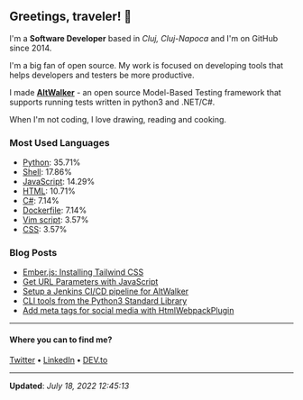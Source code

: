 <h2>Greetings, traveler! 👋</h2>

<!-- This is just the base template, feel free to change it. -->

<p>
    I'm a <strong>Software Developer</strong> based in <em>Cluj, Cluj-Napoca</em>
    and I'm on GitHub since 2014.
</p>

<p>I'm a big fan of open source. My work is focused on developing tools that helps developers and testers be more productive.</p>

<p>
    I made <strong><a href="https://gitlab.com/altom/altwalker/altwalker">AltWalker</a></strong> - an open source Model-Based Testing framework that supports running tests written in python3 and .NET/C#.
</p>

<p>
    When I'm not coding, I love drawing, reading and cooking.
</p>

<h3>Most Used Languages</h3>

<ul>
    <li><a href="https://github.com/search?q=user%3ARobert-96&l=Python">Python</a>: 35.71%</li>
    <li><a href="https://github.com/search?q=user%3ARobert-96&l=Shell">Shell</a>: 17.86%</li>
    <li><a href="https://github.com/search?q=user%3ARobert-96&l=JavaScript">JavaScript</a>: 14.29%</li>
    <li><a href="https://github.com/search?q=user%3ARobert-96&l=HTML">HTML</a>: 10.71%</li>
    <li><a href="https://github.com/search?q=user%3ARobert-96&l=C%23">C#</a>: 7.14%</li>
    <li><a href="https://github.com/search?q=user%3ARobert-96&l=Dockerfile">Dockerfile</a>: 7.14%</li>
    <li><a href="https://github.com/search?q=user%3ARobert-96&l=Vim%20script">Vim script</a>: 3.57%</li>
    <li><a href="https://github.com/search?q=user%3ARobert-96&l=CSS">CSS</a>: 3.57%</li>
</ul>

<h3>Blog Posts</h3>

<ul>
    <li><a href="https://dev.to/robert96/emberjs-installing-tailwind-css-386i">Ember.js: Installing Tailwind CSS</a></li>
    <li><a href="https://dev.to/robert96/get-url-parameters-with-javascript-1ah6">Get URL Parameters with JavaScript</a></li>
    <li><a href="https://dev.to/robert96/setup-a-jenkins-pipeline-for-your-altwalker-tests-200h">Setup a Jenkins CI/CD pipeline for AltWalker</a></li>
    <li><a href="https://dev.to/robert96/cli-tools-from-the-python3-standard-library-37em">CLI tools from the Python3 Standard Library</a></li>
    <li><a href="https://dev.to/robert96/add-meta-tags-for-social-media-with-htmlwebpackplugin-21h2">Add meta tags for social media with HtmlWebpackPlugin</a></li>
</ul>

----

<h4>Where you can to find me?</h4>

<p>
<a href="https://twitter.com/dezmereanrobert">Twitter</a>
<span> <strong>•</strong> <span><a href="https://www.linkedin.com/in/robert-dezmerean">LinkedIn</a>
<span> <strong>•</strong> <span><a href="https://dev.to/robert96">DEV.to</a>
</p>

----

<p><strong>Updated</strong>: <em>July 18, 2022 12:45:13</em></p>